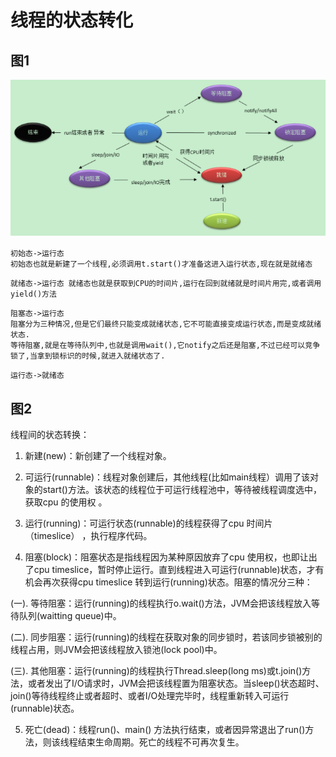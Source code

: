 # 线程的状态转化
## 图1
![3252049_1503481716783_5F2B3F671C6B7F8E2385061066EFCE0C](_v_images/20190516231751424_1842238947.png)
```
初始态->运行态
初始态也就是新建了一个线程,必须调用t.start()才准备这进入运行状态,现在就是就绪态
```
```
就绪态->运行态 就绪态也就是获取到CPU的时间片,运行在回到就绪就是时间片用完,或者调用yield()方法
```
```
阻塞态->运行态
阻塞分为三种情况,但是它们最终只能变成就绪状态,它不可能直接变成运行状态,而是变成就绪状态.
等待阻塞,就是在等待队列中,也就是调用wait(),它notify之后还是阻塞,不过已经可以竞争锁了,当拿到锁标识的时候,就进入就绪状态了.
```
```
运行态->就绪态
```
## 图2



线程间的状态转换： 
1. 新建(new)：新创建了一个线程对象。

2. 可运行(runnable)：线程对象创建后，其他线程(比如main线程）调用了该对象的start()方法。该状态的线程位于可运行线程池中，等待被线程调度选中，获取cpu 的使用权 。

3. 运行(running)：可运行状态(runnable)的线程获得了cpu 时间片（timeslice） ，执行程序代码。

4. 阻塞(block)：阻塞状态是指线程因为某种原因放弃了cpu 使用权，也即让出了cpu timeslice，暂时停止运行。直到线程进入可运行(runnable)状态，才有机会再次获得cpu timeslice 转到运行(running)状态。阻塞的情况分三种： 

(一). 等待阻塞：运行(running)的线程执行o.wait()方法，JVM会把该线程放入等待队列(waitting queue)中。

(二). 同步阻塞：运行(running)的线程在获取对象的同步锁时，若该同步锁被别的线程占用，则JVM会把该线程放入锁池(lock pool)中。

(三). 其他阻塞：运行(running)的线程执行Thread.sleep(long ms)或t.join()方法，或者发出了I/O请求时，JVM会把该线程置为阻塞状态。当sleep()状态超时、join()等待线程终止或者超时、或者I/O处理完毕时，线程重新转入可运行(runnable)状态。

5. 死亡(dead)：线程run()、main() 方法执行结束，或者因异常退出了run()方法，则该线程结束生命周期。死亡的线程不可再次复生。

